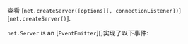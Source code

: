 
查看 [`net.createServer([options][, connectionListener])`][`net.createServer()`].

`net.Server` is an [`EventEmitter`][]实现了以下事件:

